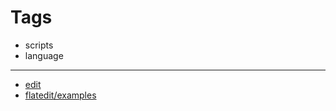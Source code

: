 

# Tags

+ scripts
+ language

---

+ [edit](https://github.com/flatedit/examples/edit/main/README.md)
+ [flatedit/examples](https://github.com/flatedit/examples)